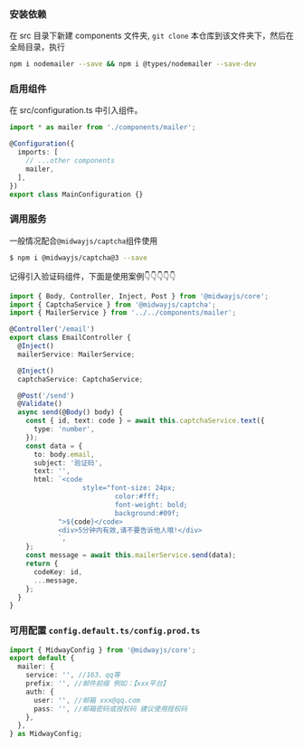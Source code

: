 ### 安装依赖

在 src 目录下新建 components 文件夹, `git clone` 本仓库到该文件夹下，然后在全局目录，执行

```bash
npm i nodemailer --save && npm i @types/nodemailer --save-dev
```

### 启用组件

在 src/configuration.ts 中引入组件。

```ts
import * as mailer from './components/mailer';

@Configuration({
  imports: [
    // ...other components
    mailer,
  ],
})
export class MainConfiguration {}
```

### 调用服务

一般情况配合`@midwayjs/captcha`组件使用


```bash
$ npm i @midwayjs/captcha@3 --save
```

记得引入验证码组件，下面是使用案例👇👇👇👇👇

```ts
import { Body, Controller, Inject, Post } from '@midwayjs/core';
import { CaptchaService } from '@midwayjs/captcha';
import { MailerService } from '../../components/mailer';

@Controller('/email')
export class EmailController {
  @Inject()
  mailerService: MailerService;

  @Inject()
  captchaService: CaptchaService;

  @Post('/send')
  @Validate()
  async send(@Body() body) {
    const { id, text: code } = await this.captchaService.text({
      type: 'number',
    });
    const data = {
      to: body.email,
      subject: '验证码',
      text: '',
      html: `<code
                  style="font-size: 24px;
                          color:#fff;
                          font-weight: bold;
                          background:#09f;
            ">${code}</code>
            <div>5分钟内有效,请不要告诉他人哦!</div>
            `,
    };
    const message = await this.mailerService.send(data);
    return {
      codeKey: id,
      ...message,
    };
  }
}
```

### 可用配置 `config.default.ts/config.prod.ts`

```ts
import { MidwayConfig } from '@midwayjs/core';
export default {
  mailer: {
    service: '', //163、qq等
    prefix: '', //邮件前缀 例如：【xxx平台】
    auth: {
      user: '', //邮箱 xxx@qq.com
      pass: '', //邮箱密码或授权码 建议使用授权码
    },
  },
} as MidwayConfig;
```
